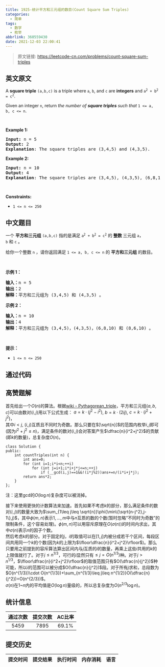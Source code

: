 ```yaml
---
title: 1925-统计平方和三元组的数目(Count Square Sum Triples)
categories:
  - 简单
tags:
  - 数学
  - 枚举
abbrlink: 360559430
date: 2021-12-03 22:00:41
---
```


> 原文链接: https://leetcode-cn.com/problems/count-square-sum-triples


## 英文原文
<div><p>A <strong>square triple</strong> <code>(a,b,c)</code> is a triple where <code>a</code>, <code>b</code>, and <code>c</code> are <strong>integers</strong> and <code>a<sup>2</sup> + b<sup>2</sup> = c<sup>2</sup></code>.</p>

<p>Given an integer <code>n</code>, return <em>the number of <strong>square triples</strong> such that </em><code>1 &lt;= a, b, c &lt;= n</code>.</p>

<p>&nbsp;</p>
<p><strong>Example 1:</strong></p>

<pre>
<strong>Input:</strong> n = 5
<strong>Output:</strong> 2
<strong>Explanation</strong>: The square triples are (3,4,5) and (4,3,5).
</pre>

<p><strong>Example 2:</strong></p>

<pre>
<strong>Input:</strong> n = 10
<strong>Output:</strong> 4
<strong>Explanation</strong>: The square triples are (3,4,5), (4,3,5), (6,8,10), and (8,6,10).
</pre>

<p>&nbsp;</p>
<p><strong>Constraints:</strong></p>

<ul>
	<li><code>1 &lt;= n &lt;= 250</code></li>
</ul>
</div>

## 中文题目
<div><p>一个 <strong>平方和三元组</strong> <code>(a,b,c)</code> 指的是满足 <code>a<sup>2</sup> + b<sup>2</sup> = c<sup>2</sup></code> 的 <strong>整数 </strong>三元组 <code>a</code>，<code>b</code> 和 <code>c</code> 。</p>

<p>给你一个整数 <code>n</code> ，请你返回满足<em> </em><code>1 &lt;= a, b, c &lt;= n</code> 的 <strong>平方和三元组</strong> 的数目。</p>

<p> </p>

<p><strong>示例 1：</strong></p>

<pre><b>输入：</b>n = 5
<b>输出：</b>2
<b>解释：</b>平方和三元组为 (3,4,5) 和 (4,3,5) 。
</pre>

<p><strong>示例 2：</strong></p>

<pre><b>输入：</b>n = 10
<b>输出：</b>4
<b>解释：</b>平方和三元组为 (3,4,5)，(4,3,5)，(6,8,10) 和 (8,6,10) 。
</pre>

<p> </p>

<p><strong>提示：</strong></p>

<ul>
	<li><code>1 &lt;= n &lt;= 250</code></li>
</ul>
</div>

## 通过代码
<RecoDemo>
</RecoDemo>


## 高赞题解
首先给出一个$O(n)$的算法。根据[wiki - Pythagorean_triple](https://en.wikipedia.org/wiki/Pythagorean_triple)，平方和三元组$(a,b,c)$可以由数对$(i,j)$用以下公式生成：
$a=k\cdot (j^2-i^2)$, $b=k\cdot (2ij)$, $c=k\cdot (i^2+j^2)$，  
其中$i<j$, $(i,j)$互质且不同时为奇数。那么只要在$[\sqrt{n}]$的范围内枚举$i,j$即可(因为$i^2+j^2\leq n$)，满足条件的数对$(i,j)$会对答案产生$\dfrac{n}{i^2+j^2}$的贡献(即$k$的数量)，总复杂度$O(n)$。
```
class Solution {
public:
	int countTriples(int n) {
		int ans=0;
		for (int i=1;i*i<n;++i)
			for (int j=i+1;i*i+j*j<=n;++j)
				if (__gcd(i,j)==1&&!(i*j%2))ans+=n/(i*i+j*j);
		return ans*2;
	}
};
```
注：这里gcd的$O(\log n)$复杂度可以被消掉。  

接下来使用更快的计数算法来加速。首先如果不考虑$k$的部分，那么满足条件的数对$(i,j)$的数量大致为$\sum_{1\leq j\leq \sqrt{n}}\phi(\min\{\sqrt{n-j^2},j-1\},j)$，其中$\phi(m,n)$表示$1,\dots,m$中与$n$互质的数的个数(暂时忽略“不同时为奇数”的限制条件，这个容易处理)。$\phi(m,n)$可以用容斥原理在$O(\sigma(n))$的时间内求出，其中$\sigma(n)$表示$n$的因子个数。  
然后考虑$k$的部分。对于固定的$j$，$i$的取值可以在$[1,j]$内被分成若干个区间，每段区间共用同一个$k$的个数(因为$k$的上限为$\lfloor\dfrac{n}{i^2+j^2}\rfloor$)。那么只要用之前提到的容斥算法算出区间内与$j$互质的$i$的数量，再乘上这些$i$共用的$k$的上限值就行了。对于$j\leq n^{1/3}$，可行的$i$显然只有$\leq j=O(n^{1/3})$种。对于$j>n^{1/3}$，$\lfloor\dfrac{n}{i^2+j^2}\rfloor$的取值范围只有$O(\dfrac{n}{j^2})$种可能，所以$i$的范围可以被分成$O(\dfrac{n}{j^2})$段。对于所有$j$求和，总段数为$O(n^{1/3})\cdot O(n^{1/3})+\sum_{n^{1/3}\leq j\leq n^{1/2}}O(\dfrac{n}{j^2})=O(n^{2/3})$。  
$\sigma(n)$在$1$~$n$内的平均值是$O(\log n)$量级的，所以总复杂度为$O(n^{2/3} \log n)$。

## 统计信息
| 通过次数 | 提交次数 | AC比率 |
| :------: | :------: | :------: |
|    5459    |    7895    |   69.1%   |

## 提交历史
| 提交时间 | 提交结果 | 执行时间 |  内存消耗  | 语言 |
| :------: | :------: | :------: | :--------: | :--------: |
